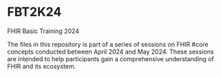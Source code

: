 # FBT2K24
FHIR Basic Training 2024


The files in this repository is part of a series of sessions on FHIR #core concepts conducted between April 2024 and May 2024. These sessions are intended to help participants gain a comprehensive understanding of FHIR and its ecosystem.
